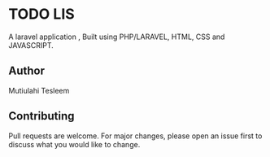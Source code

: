 # TODO LIS

A laravel application , Built using PHP/LARAVEL, HTML, CSS and JAVASCRIPT.

## Author
Mutiulahi Tesleem 

## Contributing
Pull requests are welcome. For major changes, please open an issue first to discuss what you would like to change.
